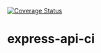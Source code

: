  [![Coverage Status](https://coveralls.io/repos/github/hsaman4/express-api-ci/badge.svg?branch=master)](https://coveralls.io/github/hsaman4/express-api-ci?branch=master)

# express-api-ci